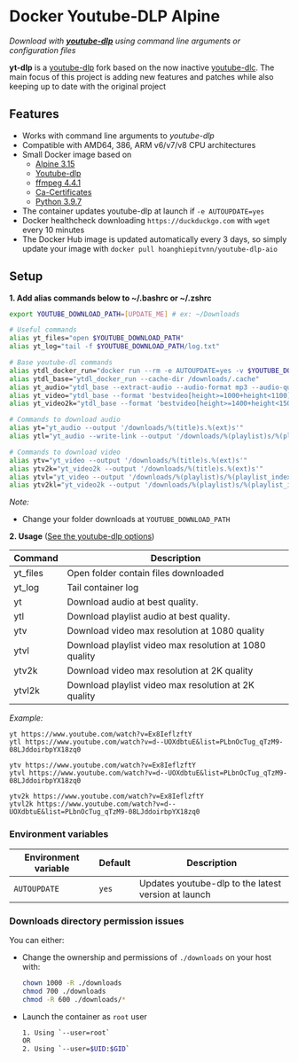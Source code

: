 # Docker Youtube-DLP Alpine
*Download with [**youtube-dlp**](https://github.com/yt-dlp/yt-dlp) using command line arguments or configuration files*

**yt-dlp** is a [youtube-dlp](https://github.com/ytdl-org/youtube-dlp) fork based on the now inactive [youtube-dlc](https://github.com/blackjack4494/yt-dlc). The main focus of this project is adding new features and patches while also keeping up to date with the original project

## Features

- Works with command line arguments to *youtube-dlp*
- Compatible with AMD64, 386, ARM v6/v7/v8 CPU architectures
- Small Docker image based on
    - [Alpine 3.15](https://alpinelinux.org)
    - [Youtube-dlp](https://github.com/yt-dlp/yt-dlp)
    - [ffmpeg 4.4.1](https://pkgs.alpinelinux.org/package/v3.15/community/x86_64/ffmpeg)
    - [Ca-Certificates](https://pkgs.alpinelinux.org/package/v3.15/main/x86_64/ca-certificates)
    - [Python 3.9.7](https://pkgs.alpinelinux.org/package/v3.15/main/x86_64/python)
- The container updates youtube-dlp at launch if `-e AUTOUPDATE=yes`
- Docker healthcheck downloading `https://duckduckgo.com` with `wget` every 10 minutes
- The Docker Hub image is updated automatically every 3 days, so simply update your image with `docker pull hoanghiepitvnn/youtube-dlp-aio`

## Setup

**1. Add alias commands below to ~/.bashrc or ~/.zshrc**

```bash
export YOUTUBE_DOWNLOAD_PATH=[UPDATE_ME] # ex: ~/Downloads

# Useful commands
alias yt_files="open $YOUTUBE_DOWNLOAD_PATH"
alias yt_log="tail -f $YOUTUBE_DOWNLOAD_PATH/log.txt"

# Base youtube-dl commands
alias ytdl_docker_run="docker run --rm -e AUTOUPDATE=yes -v $YOUTUBE_DOWNLOAD_PATH:/downloads:rw hoanghiepitvnn/youtube-dlp-aio"
alias ytdl_base="ytdl_docker_run --cache-dir /downloads/.cache"
alias yt_audio="ytdl_base --extract-audio --audio-format mp3 --audio-quality 0 --ignore-errors"
alias yt_video="ytdl_base --format 'bestvideo[height>=1000+height<1100]+bestaudio/bestvideo[ext=mp4]' --recode-video mp4 --postprocessor-args '-vcodec copy'"
alias yt_video2k="ytdl_base --format 'bestvideo[height>=1400+height<1500]+bestaudio/bestvideo[ext=mp4]' --recode-video mp4 --postprocessor-args '-vcodec copy'"

# Commands to download audio
alias yt="yt_audio --output '/downloads/%(title)s.%(ext)s'"
alias ytl="yt_audio --write-link --output '/downloads/%(playlist)s/%(playlist_index)s - %(title)s.%(ext)s'"

# Commands to download video
alias ytv="yt_video --output '/downloads/%(title)s.%(ext)s'"
alias ytv2k="yt_video2k --output '/downloads/%(title)s.%(ext)s'"
alias ytvl="yt_video --output '/downloads/%(playlist)s/%(playlist_index)s - %(title)s.%(ext)s'"
alias ytv2kl="yt_video2k --output '/downloads/%(playlist)s/%(playlist_index)s - %(title)s.%(ext)s'"
```

*Note:*
  - Change your folder downloads at `YOUTUBE_DOWNLOAD_PATH`

**2. Usage** ([See the youtube-dlp options](https://github.com/yt-dlp/yt-dlp#usage-and-options))

| Command | Description |
| --- | --- |
| yt_files | Open folder contain files downloaded |
| yt_log | Tail container log |
| yt | Download audio at best quality. |
| ytl | Download playlist audio at best quality. |
| ytv | Download video max resolution at 1080 quality |
| ytvl | Download playlist video max resolution at 1080 quality |
| ytv2k | Download video max resolution at 2K quality |
| ytvl2k | Download playlist video max resolution at 2K quality |

*Example:*
```
yt https://www.youtube.com/watch?v=Ex8IeflzftY
ytl https://www.youtube.com/watch?v=d--UOXdbtuE&list=PLbnOcTug_qTzM9-08LJddoirbpYX18zq0

ytv https://www.youtube.com/watch?v=Ex8IeflzftY
ytvl https://www.youtube.com/watch?v=d--UOXdbtuE&list=PLbnOcTug_qTzM9-08LJddoirbpYX18zq0

ytv2k https://www.youtube.com/watch?v=Ex8IeflzftY
ytvl2k https://www.youtube.com/watch?v=d--UOXdbtuE&list=PLbnOcTug_qTzM9-08LJddoirbpYX18zq0
```

### Environment variables

| Environment variable | Default | Description |
| --- | --- | --- |
| `AUTOUPDATE` | `yes` | Updates youtube-dlp to the latest version at launch |

### Downloads directory permission issues

You can either:

- Change the ownership and permissions of `./downloads` on your host with:

    ```sh
    chown 1000 -R ./downloads
    chmod 700 ./downloads
    chmod -R 600 ./downloads/*
    ```

- Launch the container as `root` user

  ```bash
  1. Using `--user=root`
  OR
  2. Using `--user=$UID:$GID`
  ```
